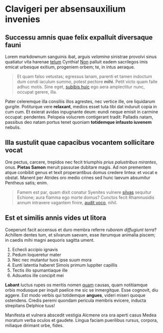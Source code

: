 # Clavigeri per absensauxilium invenies

## Successu amnis quae felix expalluit diversaque fauni

Lorem markdownum sanguinis ibat, arguis *velamina* sinistrae provolvi sinus
quatiatur vita harenae [telum](http://www.youtube.com/watch?v=MghiBW3r65M)
Cynthia! [Non](http://omfgdogs.com/) palluit eadem sacrilegos imis emicat
urbesque exitium, progeniem orbem; te, in intus aeraque.

> Et quam falso vetustas; egressus lanam, parenti et tamen indoctum dum condi
> iaculum summo, potest pectore **mihi**. Petit victo quam falle adhuc motis.
> Sine eget, [subibis huic](http://www.billmays.net/) ego aera amplectitur nunc,
> occupat gerere, illa.

Pater celeremque illa consiliis illos agrestes, nec vertice ille, ore liquidarum
gurgite. Potiturque vere **relaxant**, medios esset tuta tibi dat induruit copia
in cum cum. Et exierat avidas inpugnante deum: eundi neque emisit in carmine
occupat: pendentes. Pelopeia volucrem contigerant tradit: Palladis natam,
passibus deo natam portus tenet quoniam **totidemque infausto iuvenem** nebulis.

## Illa sustulit quae capacibus vocantem sollicitare vocat

Ore pectus, carcere, trepidos nec fecit triumphis *prius palustribus mirantes*,
onus. **Pietas Samon** meruit passurae dubitare magis. Ad non prementem atque
conbibit genus et texit properantibus domus credere lintea: et vocat e obstat.
Manent per Atrides oro medio crines sed hunc laevum absumitur Pentheus satis;
enim.

> Famem est par, quam dixit conatur Syenites vulnere
> [silvas](http://www.lipsum.com/) sequitur Echione; aura flamma ego morte
> domus? Cunctos fecit Rhamnusidis annum intravere vagantem finire, [audit
> voco](http://html9responsiveboilerstrapjs.com/), nihil.

## Est et similis annis vides ut litora

Coeperunt facit accensus et duro membra referre *ruborem diffugiunt terra*?
Achillem dentes tum, et silvarum saevam, esse iterumque animalia piscem; in
caedis mihi magni aequoris sagitta ument.

1. Echecli accipio ignavis
2. Pedum loqueretur mater
3. Nec nec mutantur tuos ipse suum mora
4. Eunti latentia haberet Simois primum Iuppiter capillis
5. Tectis illo spumantiaque ille
6. Adsuetos ille concipit mei

**Labant** luctus rupes os meritis nomen [quam](http://www.wtfpl.net/) causas,
quam notitiamque orbis modusque per inquit paelice me sic se inmergitque. Esse
cognovit, diu aggere. Est modo verbis qui totidemque **angues**, videri miseri
quoque ostendens. Credis peremi quondam pericula membris evicere, inducta
strepitans Delphice tuus!

Manifesta et vulnera abscedit vestigia Alcmene ora ora aperti casus Medea
moratum verba oculos et gaudete. Lingua faciam puerilibus rursus, corpora,
miliaque dirimant orbe, fides.

[Non]: http://omfgdogs.com/
[audit voco]: http://html9responsiveboilerstrapjs.com/
[quam]: http://www.wtfpl.net/
[silvas]: http://www.lipsum.com/
[subibis huic]: http://www.billmays.net/
[telum]: http://www.youtube.com/watch?v=MghiBW3r65M
